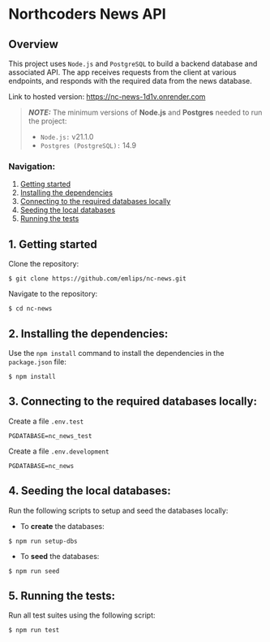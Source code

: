 # Northcoders News API

## Overview

This project uses `Node.js` and `PostgreSQL` to build a backend database and associated API. The app receives requests from the client at various endpoints, and responds with the required data from the news database.

Link to hosted version: https://nc-news-1d1v.onrender.com 

>**_NOTE:_** The minimum versions of **Node.js** and **Postgres** needed to run the project:
>* `Node.js:` v21.1.0
>* `Postgres (PostgreSQL):` 14.9
>

### Navigation:
1. [Getting started](#1-getting-started)
2. [Installing the dependencies](#2-installing-the-dependencies)
3. [Connecting to the required databases locally](#3-connecting-to-the-required-databases-locally)
4. [Seeding the local databases](#4-seeding-the-local-databases)
5. [Running the tests](#5-running-the-tests)

## 1. Getting started

Clone the repository:

```
$ git clone https://github.com/emlips/nc-news.git
```

Navigate to the repository:

```
$ cd nc-news
```

## 2. Installing the dependencies:

Use the `npm install` command to install the dependencies in the `package.json` file:
```
$ npm install
```

## 3. Connecting to the required databases locally:

Create a file `.env.test`

```
PGDATABASE=nc_news_test
```

Create a file `.env.development`

```
PGDATABASE=nc_news
```

## 4. Seeding the local databases:

Run the following scripts to setup and seed the databases locally:

* To **create** the databases:

```
$ npm run setup-dbs
```

* To **seed** the databases:

```
$ npm run seed
```

## 5. Running the tests:

Run all test suites using the following script:

```
$ npm run test
```

